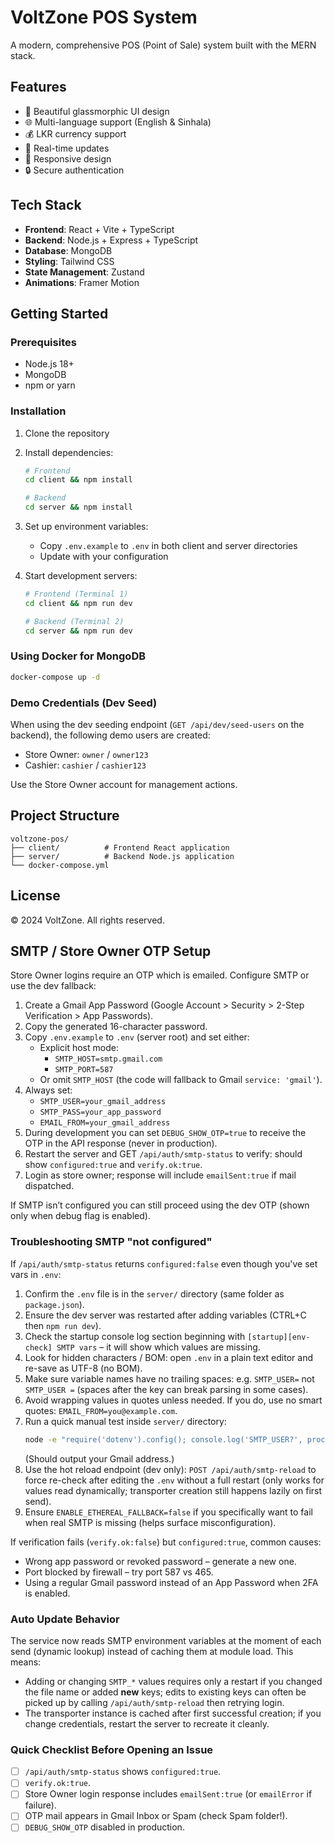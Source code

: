 # VoltZone POS System

A modern, comprehensive POS (Point of Sale) system built with the MERN stack.

## Features
- 🎨 Beautiful glassmorphic UI design
- 🌐 Multi-language support (English & Sinhala)
- 💰 LKR currency support
- 🚀 Real-time updates
- 📱 Responsive design
- 🔒 Secure authentication

## Tech Stack
- **Frontend**: React + Vite + TypeScript
- **Backend**: Node.js + Express + TypeScript
- **Database**: MongoDB
- **Styling**: Tailwind CSS
- **State Management**: Zustand
- **Animations**: Framer Motion

## Getting Started

### Prerequisites
- Node.js 18+
- MongoDB
- npm or yarn

### Installation

1. Clone the repository
2. Install dependencies:
   ```bash
   # Frontend
   cd client && npm install

   # Backend
   cd server && npm install
   ```

3. Set up environment variables:
   - Copy `.env.example` to `.env` in both client and server directories
   - Update with your configuration

4. Start development servers:
   ```bash
   # Frontend (Terminal 1)
   cd client && npm run dev

   # Backend (Terminal 2)
   cd server && npm run dev
   ```

### Using Docker for MongoDB
```bash
docker-compose up -d
```

### Demo Credentials (Dev Seed)

When using the dev seeding endpoint (`GET /api/dev/seed-users` on the backend), the following demo users are created:

- Store Owner: `owner` / `owner123`
- Cashier: `cashier` / `cashier123`

Use the Store Owner account for management actions.

## Project Structure
```
voltzone-pos/
├── client/          # Frontend React application
├── server/          # Backend Node.js application
└── docker-compose.yml
```

## License
© 2024 VoltZone. All rights reserved.

## SMTP / Store Owner OTP Setup

Store Owner logins require an OTP which is emailed. Configure SMTP or use the dev fallback:

1. Create a Gmail App Password (Google Account > Security > 2-Step Verification > App Passwords).
2. Copy the generated 16-character password.
3. Copy `.env.example` to `.env` (server root) and set either:
   - Explicit host mode:
     - `SMTP_HOST=smtp.gmail.com`
     - `SMTP_PORT=587`
   - Or omit `SMTP_HOST` (the code will fallback to Gmail `service: 'gmail'`).
4. Always set:
   - `SMTP_USER=your_gmail_address`
   - `SMTP_PASS=your_app_password`
   - `EMAIL_FROM=your_gmail_address`
5. During development you can set `DEBUG_SHOW_OTP=true` to receive the OTP in the API response (never in production).
6. Restart the server and GET `/api/auth/smtp-status` to verify: should show `configured:true` and `verify.ok:true`.
7. Login as store owner; response will include `emailSent:true` if mail dispatched.

If SMTP isn’t configured you can still proceed using the dev OTP (shown only when debug flag is enabled).

### Troubleshooting SMTP "not configured"

If `/api/auth/smtp-status` returns `configured:false` even though you've set vars in `.env`:

1. Confirm the `.env` file is in the `server/` directory (same folder as `package.json`).
2. Ensure the dev server was restarted after adding variables (CTRL+C then `npm run dev`).
3. Check the startup console log section beginning with `[startup][env-check] SMTP vars` – it will show which values are missing.
4. Look for hidden characters / BOM: open `.env` in a plain text editor and re-save as UTF-8 (no BOM).
5. Make sure variable names have no trailing spaces: e.g. `SMTP_USER=` not `SMTP_USER =` (spaces after the key can break parsing in some cases).
6. Avoid wrapping values in quotes unless needed. If you do, use no smart quotes: `EMAIL_FROM=you@example.com`.
7. Run a quick manual test inside `server/` directory:
   ```bash
   node -e "require('dotenv').config(); console.log('SMTP_USER?', process.env.SMTP_USER)"
   ```
   (Should output your Gmail address.)
8. Use the hot reload endpoint (dev only): `POST /api/auth/smtp-reload` to force re-check after editing the `.env` without a full restart (only works for values read dynamically; transporter creation still happens lazily on first send).
9. Ensure `ENABLE_ETHEREAL_FALLBACK=false` if you specifically want to fail when real SMTP is missing (helps surface misconfiguration).

If verification fails (`verify.ok:false`) but `configured:true`, common causes:
- Wrong app password or revoked password – generate a new one.
- Port blocked by firewall – try port 587 vs 465.
- Using a regular Gmail password instead of an App Password when 2FA is enabled.

### Auto Update Behavior

The service now reads SMTP environment variables at the moment of each send (dynamic lookup) instead of caching them at module load. This means:
- Adding or changing `SMTP_*` values requires only a restart if you changed the file name or added **new** keys; edits to existing keys can often be picked up by calling `/api/auth/smtp-reload` then retrying login.
- The transporter instance is cached after first successful creation; if you change credentials, restart the server to recreate it cleanly.

### Quick Checklist Before Opening an Issue
- [ ] `/api/auth/smtp-status` shows `configured:true`.
- [ ] `verify.ok:true`.
- [ ] Store Owner login response includes `emailSent:true` (or `emailError` if failure).
- [ ] OTP mail appears in Gmail Inbox or Spam (check Spam folder!).
- [ ] `DEBUG_SHOW_OTP` disabled in production.
